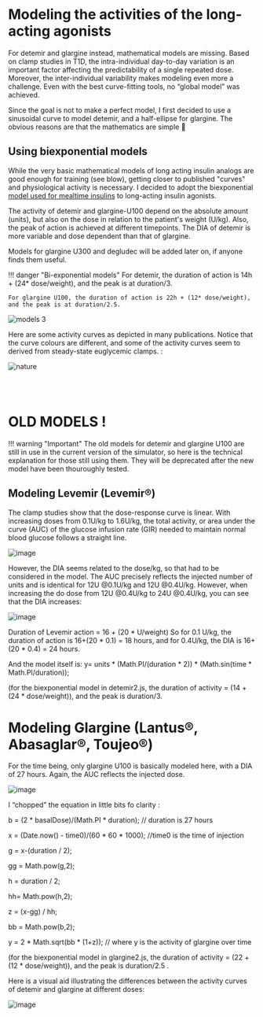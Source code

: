 # Modeling the activities of the long-acting agonists

For detemir and glargine instead, mathematical models are missing. Based on clamp studies in T1D, the intra-individual day-to-day variation is an important factor affecting the predictability of a single repeated dose. Moreover, the inter-individual variability makes modeling even more a challenge. Even with the best curve-fitting tools, no “global model” was achieved.

Since the goal is not to make a perfect model, I first decided to use a sinusoidal curve to model detemir, and a half-ellipse for glargine. The obvious reasons are that the mathematics are simple 😬


## Using biexponential models 

While the very basic mathematical models of long acting insulin analogs are good enough for training (see blow), getting closer to published "curves" and physiological activity is necessary. I decided to adopt the biexponential [model used for mealtime insulins](mealtime.md) to long-acting insulin agonists.

The activity of detemir and glargine-U100 depend on the absolute amount (units), but also on the dose in relation to the patient's weight (U/kg). Also, the peak of action is achieved at different timepoints. The DIA of detemir is more variable and dose dependent than that of glargine.

Models for glargine U300 and degludec will be added later on, if anyone finds them useful.

!!! danger "Bi-exponential models"
    For detemir, the duration of action is 14h + (24* dose/weight), and the peak is at duration/3.

    For glargine U100, the duration of action is 22h + (12* dose/weight), and the peak is at duration/2.5.

![models 3](https://user-images.githubusercontent.com/18611419/135437260-89bf584b-e412-41d9-bcba-026e6b27d3cc.jpg)

Here are some activity curves as depicted in many publications. Notice that the curve colours are different, and some of the activity curves seem to derived from steady-state euglycemic clamps. :

![nature](https://user-images.githubusercontent.com/18611419/135437277-8fe8c4d8-9bea-4466-8820-1240de922e2c.jpg)


<br>
<br>

# OLD MODELS !

!!! warning "Important"
    The old models for detemir and glargine U100 are still in use in the current version of the simulator, so here is the technical explanation for those still using them. They will be deprecated after the new model have been thouroughly tested.

## Modeling Levemir (Levemir®)

The clamp studies show that the dose-response curve is linear. With increasing doses from 0.1U/kg to 1.6U/kg, the total activity, or area under the curve (AUC) of the glucose infusion rate (GIR) needed to maintain normal blood glucose follows a straight line.
 
![image](https://user-images.githubusercontent.com/18611419/109794079-26fe5f80-7c1e-11eb-916c-3944d259f2a3.png)
 
However, the DIA seems related to the dose/kg, so that had to be considered in the model. The AUC precisely reflects the injected number of units and is identical for 12U @0.1U/kg and 12U @0.4U/kg.
However, when increasing the do dose from 12U @0.4U/kg to 24U @0.4U/kg, you can see that the DIA increases:

![image](https://user-images.githubusercontent.com/18611419/109794111-3382b800-7c1e-11eb-92b6-b04351691c5f.png)


Duration of Levemir action = 16 + (20 * U/weight)
So for 0.1 U/kg, the duration of action is 16+(20 * 0.1) = 18 hours, and for 0.4U/kg, the DIA is 16+(20 * 0.4) = 24 hours.

And the model itself is:
y= units * (Math.PI/(duration * 2)) * (Math.sin(time * Math.PI/duration));

(for the biexponential model in detemir2.js, the duration of activity = (14 + (24 * dose/weight)), and the peak is duration/3.

Modeling Glargine (Lantus®, Abasaglar®, Toujeo®)
================================================
For the time being, only glargine U100 is basically modeled here, with a DIA of 27 hours. Again, the AUC reflects the injected dose.

![image](https://user-images.githubusercontent.com/18611419/109794202-4c8b6900-7c1e-11eb-9c47-69054578e68f.png)

I “chopped” the equation in little bits fo clarity :

b = (2 * basalDose)/(Math.PI * duration);  // duration is 27 hours

x = (Date.now() - time0)/(60 * 60 * 1000); //time0 is the time of injection

g = x-(duration / 2);

gg = Math.pow(g,2);

h = duration / 2;

hh= Math.pow(h,2);

z = (x-gg) / hh;

bb = Math.pow(b,2);

y = 2 * Math.sqrt(bb * (1+z)); // where y is the activity of glargine over time

(for the biexponential model in glargine2.js, the duration of activity = (22 + (12 * dose/weight)), and the peak is duration/2.5 .

Here is a visual aid illustrating the differences between the activity curves of detemir and glargine at different doses:
 
![image](https://user-images.githubusercontent.com/18611419/109794249-5745fe00-7c1e-11eb-9d94-839c4a34d706.png)


